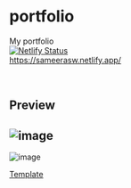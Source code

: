 # portfolio
 My portfolio <br>
[![Netlify Status](https://api.netlify.com/api/v1/badges/599fc819-e77e-4d57-98c3-a65bfe2c064d/deploy-status)](https://app.netlify.com/sites/sameersw/deploys) <br>
https://sameerasw.netlify.app/

<br>
<h2> Preview </h2>

![image](https://github.com/sameerasw/portfolio/blob/5a1f0b1dbb8ca089f94bce522791ed772efe4a29/repo-data/demo.gif)
---
![image](https://user-images.githubusercontent.com/68902530/230754483-25e080d7-1b0f-4220-a3cf-37b88d129658.png)

[Template](https://bootstrapmade.com/free-html-bootstrap-template-my-resume/)
